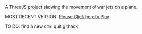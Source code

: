 A ThreeJS project showing the movement of war jets on a plane.

MOST RECENT VERSION: [Please Click here to Play](https://rawcdn.githack.com/alperenbutun/free-time-project/3a5657e/index.html)

TO DO: find a new cdn: quit githack
